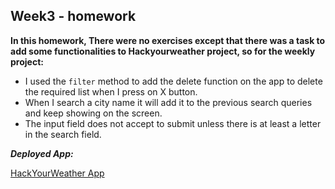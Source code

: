 ## Week3 - homework

**In this homework, There were no exercises except that there was a task to add some functionalities to Hackyourweather project, so for the weekly project:**

- I used the `filter` method to add the delete function on the app to delete the required list when I press on X button.
- When I search a city name it will add it to the previous search queries and keep showing on the screen.
- The input field does not accept to submit unless there is at least a letter in the search field.

_**Deployed App:**_

[HackYourWeather App
](https://hackyourweather-wk3.netlify.app/)
